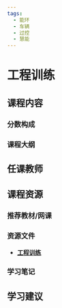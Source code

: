 ```yaml
---
tags:
  - 能环
  - 车辆
  - 过控
  - 慧能
---
```


# 工程训练

## 课程内容

### 分数构成

### 课程大纲

## 任课教师

## 课程资源

### 推荐教材/网课

### 资源文件

- [**工程训练**](https://pan.baidu.com/s/1UYeHjuexi3RKcADcaYULMg?pwd=jsue)

### 学习笔记

## 学习建议



